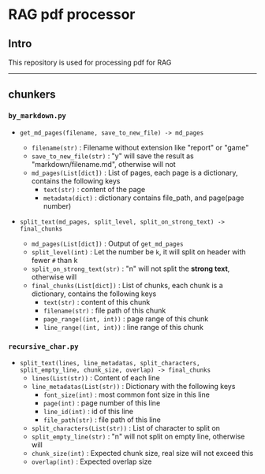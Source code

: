# RAG pdf processor
## Intro
This repository is used for processing pdf for RAG

---

## chunkers
### `by_markdown.py`
* `get_md_pages(filename, save_to_new_file) -> md_pages`
    - `filename(str)` :
Filename without extension like "report" or "game"
    -  `save_to_new_file(str)` :
"y" will save the result as "markdown/filename.md", otherwise will not
    - `md_pages(List[dict])` :
List of pages, each page is a dictionary, contains the following keys
        - `text(str)` : content of the page
        - `metadata(dict)` : dictionary contains file_path, and page(page number)

* `split_text(md_pages, split_level, split_on_strong_text) -> final_chunks`
    - `md_pages(List[dict])` :
Output of `get_md_pages`
    - `split_level(int)` :
Let the number be `k`, it will split on header with fewer `#` than k
    - `split_on_strong_text(str)` :
"n" will not split the **strong text**, otherwise will
    - `final_chunks(List[dict])` :
List of chunks, each chunk is a dictionary, contains the following keys
        - `text(str)` : content of this chunk
        - `filename(str)` : file path of this chunk
        - `page_range((int, int))` : page range of this chunk
        - `line_range((int, int))` : line range of this chunk

### `recursive_char.py`
* `split_text(lines, line_metadatas, split_characters, split_empty_line, chunk_size, overlap) -> final_chunks`
    - `lines(List(str))` :
Content of each line
    - `line_metadatas(List(str))` :
Dictionary with the following keys
        - `font_size(int)` : most common font size in this line
        - `page(int)` : page number of this line
        - `line_id(int)` : id of this line
        - `file_path(str)` : file path of this line
    - `split_characters(List(str))` :
List of character to split on
    - `split_empty_line(str)` :
"n" will not split on empty line, otherwise will
    - `chunk_size(int)` :
Expected chunk size, real size will not exceed this
    - `overlap(int)` :
Expected overlap size
